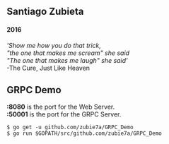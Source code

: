 ## Santiago Zubieta
#### 2016

*'Show me how you do that trick,*  
*"the one that makes me scream" she said*  
*"The one that makes me laugh" she said'*  
-The Cure, Just Like Heaven

## GRPC Demo
**:8080** is the port for the Web Server.  
**:50001** is the port for the GRPC Server.  
```
$ go get -u github.com/zubie7a/GRPC_Demo
$ go run $GOPATH/src/github.com/zubie7a/GRPC_Demo
```
